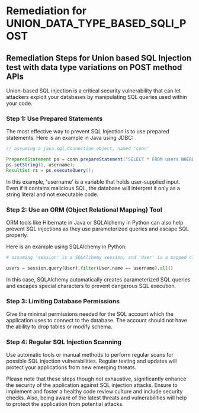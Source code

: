 # Remediation for UNION_DATA_TYPE_BASED_SQLI_POST

## Remediation Steps for Union based SQL Injection test with data type variations on POST method APIs

Union-based SQL injection is a critical security vulnerability that can let attackers exploit your databases by manipulating SQL queries used within your code.

### Step 1: Use Prepared Statements
The most effective way to prevent SQL Injection is to use prepared statements. Here is an example in Java using JDBC:

```java
// assuming a java.sql.Connection object, named 'conn'

PreparedStatement ps = conn.prepareStatement("SELECT * FROM users WHERE username = ?");
ps.setString(1, username);
ResultSet rs = ps.executeQuery();
```

In this example, 'username' is a variable that holds user-supplied input. Even if it contains malicious SQL, the database will interpret it only as a string literal and not executable code.

### Step 2: Use an ORM (Object Relational Mapping) Tool
ORM tools like Hibernate in Java or SQLAlchemy in Python can also help prevent SQL injections as they use parameterized queries and escape SQL properly.

Here is an example using SQLAlchemy in Python:

```python
# assuming 'session' is a SQLAlchemy session, and 'User' is a mapped class

users = session.query(User).filter(User.name == username).all()
```

In this case, SQLAlchemy automatically creates parameterized SQL queries and escapes special characters to prevent dangerous SQL execution.

### Step 3: Limiting Database Permissions
Give the minimal permissions needed for the SQL account which the application uses to connect to the database. The account should not have the ability to drop tables or modify schema.

### Step 4: Regular SQL Injection Scanning
Use automatic tools or manual methods to perform regular scans for possible SQL injection vulnerabilities. Regular testing and updates will protect your applications from new emerging threats. 

Please note that these steps though not exhaustive, significantly enhance the security of the application against SQL injection attacks. Ensure to implement and foster a healthy code review culture and include security checks. Also, being aware of the latest threats and vulnerabilities will help to protect the application from potential attacks.